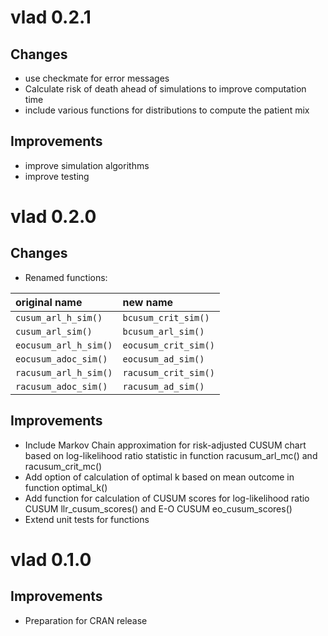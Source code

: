 # vlad 0.2.1
## Changes
* use checkmate for error messages
* Calculate risk of death ahead of simulations to improve computation time
* include various functions for distributions to compute the patient mix

## Improvements
* improve simulation algorithms
* improve testing

# vlad 0.2.0
## Changes
* Renamed functions:

original name         | new name
:---------------------|:-------------------
`cusum_arl_h_sim()`   | `bcusum_crit_sim()` 
`cusum_arl_sim()`     | `bcusum_arl_sim()`
`eocusum_arl_h_sim()` | `eocusum_crit_sim()`
`eocusum_adoc_sim()`  | `eocusum_ad_sim()`
`racusum_arl_h_sim()` | `racusum_crit_sim()`
`racusum_adoc_sim()`  | `racusum_ad_sim()`

## Improvements
* Include Markov Chain approximation for risk-adjusted CUSUM chart based on log-likelihood ratio statistic in function racusum_arl_mc() and racusum_crit_mc()
* Add option of calculation of optimal k based on mean outcome in function optimal_k()
* Add function for calculation of CUSUM scores for log-likelihood ratio CUSUM llr_cusum_scores()
and E-O CUSUM eo_cusum_scores()
* Extend unit tests for functions

# vlad 0.1.0
## Improvements
* Preparation for CRAN release
